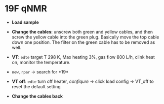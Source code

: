 # 19F qNMR 
- **Load sample**
- **Change the cables**: unscrew both green and yellow cables, and then screw the yellow cable into the green plug. Basically move the top cable down one position. The filter on the green cable has to be removed as well. 
- **VT**: `edte` target T 298 K, Max heating 3%, gas flow 800 L/h, clink heat on, monitor the temperature.
- `new`, `rpar` -> search for \*19\*






- **VT off**: `edte` turn off heater, *confiqure* -> click load config -> VT_off to reset the default setting
- **Change the cables back**

